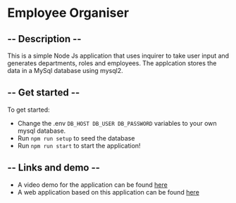 # Employee Organiser


## -- Description --
This is a simple Node Js application that uses inquirer to take user input and generates departments, roles and employees. The applcation stores the data in a MySql database using mysql2.

## -- Get started -- 
To get started: 
* Change the .env `DB_HOST DB_USER DB_PASSWORD` variables to your own mysql database. 
* Run `npm run setup` to seed the database
* Run `npm run start` to start the application!

## -- Links and demo -- 
* A video demo for the application can be found [here](https://drive.google.com/file/d/1Vf2ou054Zbtw0CAsxMfKzg-Fmy17ksaL/view)
* A web application based on this application can be found [here](https://github.com/LordusWhale/employee-manager-t3)
